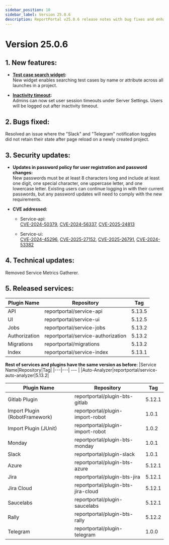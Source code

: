 ```yaml
---
sidebar_position: 10
sidebar_label: Version 25.0.6
description: ReportPortal v25.0.6 release notes with bug fixes and enhanced stability.
---
```


# Version 25.0.6

## 1. New features:
- **[Test case search widget](/dashboards-and-widgets/TestCaseSearch):**<br />
  New widget enables searching test cases by name or attribute across all launches in a project.

- **[Inactivity timeout](/admin-panel/ServerSettings/#inactivity-timeout):**<br />
  Admins can now set user session timeouts under Server Settings. Users will be logged out after inactivity timeout.

## 2. Bugs fixed:
Resolved an issue where the "Slack" and "Telegram" notification toggles did not retain their state after page reload on a newly created project.

## 3. Security updates:
- **Updates in password policy for user registration and password changes:**<br />
  New passwords must be at least 8 characters long and include at least one digit, one special character, one uppercase letter, and one lowercase letter. Existing users can continue logging in with their current passwords, but any password updates will need to comply with the new requirements.

- **CVE addressed:**<br />

    - Service-api:<br />
      [CVE-2024-50379](https://nvd.nist.gov/vuln/detail/cve-2024-50379), [CVE-2024-56337](https://nvd.nist.gov/vuln/detail/CVE-2024-56337), [CVE-2025-24813](https://nvd.nist.gov/vuln/detail/CVE-2025-24813)

    - Service-ui:<br />
      [CVE-2024-45296](https://www.cve.org/CVERecord?id=CVE-2024-45296), [CVE-2025-27152](https://www.cve.org/CVERecord?id=CVE-2025-27152), [CVE-2025-26791](https://www.cve.org/CVERecord?id=CVE-2025-26791), [CVE-2024-53382](https://www.cve.org/CVERecord?id=CVE-2024-53382)

## 4. Technical updates:
Removed Service Metrics Gatherer.

## 5. Released services:
|Plugin Name|Repository|Tag|
|---|---| --- |
|API|reportportal/service-api|5.13.5|
|UI|reportportal/service-ui|5.12.5|
|Jobs|reportportal/service-jobs|5.13.2|
|Authorization|reportportal/service-authorization|5.13.2|
|Migrations|reportportal/migrations|5.13.2| 
|Index|reportportal/service-index|5.13.1|

**Rest of services and plugins have the same version as before:**
|Service Name|Repository|Tag|
|---|---| --- |
|Auto-Analyzer|reportportal/service-auto-analyzer|5.13.2|

|Plugin Name|Repository|Tag|
|---|---| --- |
|Gitlab Plugin|reportportal/plugin-bts-gitlab|5.12.1|
|Import Plugin (RobotFramework)|reportportal/plugin-import-robot|1.0.1|
|Import Plugin (JUnit)|reportportal/plugin-import-robot|1.0.2|
|Monday|reportportal/plugin-bts-monday|1.0.1|
|Slack|reportportal/plugin-slack|1.0.1|
|Azure|reportportal/plugin-bts-azure|5.12.1|
|Jira|reportportal/plugin-bts-jira|5.12.1|
|Jira Cloud|reportportal/plugin-bts-jira-cloud|5.12.1|
|Saucelabs|reportportal/plugin-saucelabs|5.12.1|
|Rally|reportportal/plugin-bts-rally|5.12.2||
|Telegram|reportportal/plugin-telegram|1.0.0||
